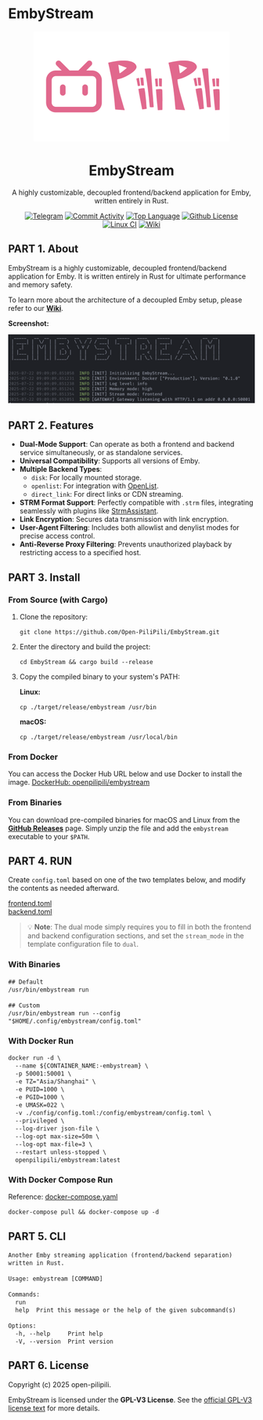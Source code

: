 # EmbyStream

<p align="center">
<a href="https://github.com/Open-PiliPili/EmbyStream">
<img alt="EmbyStream Logo" src="https://raw.githubusercontent.com/Open-PiliPili/EmbyStream/main/res/imgs/logo.jpg" width="400" />
</a>
</p>
<h1 align="center">EmbyStream</h1>
<p align="center">
A highly customizable, decoupled frontend/backend application for Emby, written entirely in Rust.
</p>
<p align="center">
<a href="https://t.me/openpilipili_chat"><img src="https://img.shields.io/badge/-Telegram_Group-red?color=blue&logo=telegram&logoColor=white" alt="Telegram"></a>
<a href="https://github.com/open-pilipili/EmbyStream/commit/main"><img src="https://img.shields.io/github/commit-activity/m/open-pilipili/EmbyStream/main" alt="Commit Activity"></a>
<a href="https://github.com/open-pilipili/EmbyStream"><img src="https://img.shields.io/github/languages/top/open-pilipili/EmbyStream" alt="Top Language"></a>
<a href="https://github.com/open-pilipili/EmbyStream/blob/main/LICENSE"><img src="https://img.shields.io/github/license/open-pilipili/EmbyStream" alt="Github License"></a>
<a href="https://github.com/Open-PiliPili/EmbyStream/actions/workflows/ci.yaml"><img src="https://github.com/Open-PiliPili/EmbyStream/actions/workflows/ci.yaml/badge.svg" alt="Linux CI"></a> <a href="https://github.com/open-pilipili/EmbyStream/wiki"><img src="https://img.shields.io/badge/-Wiki-red?color=blue&logo=github&logoColor=white" alt="Wiki"></a>
</p>

## PART 1. About

EmbyStream is a highly customizable, decoupled frontend/backend application for Emby. It is written entirely in Rust for ultimate performance and memory safety.

To learn more about the architecture of a decoupled Emby setup, please refer to our [**Wiki**](https://www.google.com/search?q=https://github.com/Open-PiliPili/EmbyStream/wiki).

**Screenshot:**

<div align="center">
 <img src="https://raw.githubusercontent.com/Open-PiliPili/EmbyStream/main/res/imgs/run_log.png"/>
</div>

## PART 2. Features

- **Dual-Mode Support**: Can operate as both a frontend and backend service simultaneously, or as standalone services.
- **Universal Compatibility**: Supports all versions of Emby.
- **Multiple Backend Types**:
    - `disk`: For locally mounted storage.
    - `openlist`: For integration with [OpenList](https://github.com/OpenListTeam/OpenList).
    - `direct_link`: For direct links or CDN streaming.
- **STRM Format Support**: Perfectly compatible with `.strm` files, integrating seamlessly with plugins like [StrmAssistant](https://github.com/sjtuross/StrmAssistant/wiki).
- **Link Encryption**: Secures data transmission with link encryption.
- **User-Agent Filtering**: Includes both allowlist and denylist modes for precise access control.
- **Anti-Reverse Proxy Filtering**: Prevents unauthorized playback by restricting access to a specified host.

## PART 3. Install

### From Source (with Cargo)

1. Clone the repository:

   ```shell
   git clone https://github.com/Open-PiliPili/EmbyStream.git
   ```

2. Enter the directory and build the project:

   ```shell
   cd EmbyStream && cargo build --release
   ```

3. Copy the compiled binary to your system's PATH:

    **Linux:**
    ```shell
    cp ./target/release/embystream /usr/bin
    ```

    **macOS:**

    ```shell
    cp ./target/release/embystream /usr/local/bin
    ```

### From Docker
You can access the Docker Hub URL below and use Docker to install the image.
[DockerHub: openpilipili/embystream](https://hub.docker.com/r/openpilipili/embystream)

### From Binaries

You can download pre-compiled binaries for macOS and Linux from the [**GitHub Releases**](https://github.com/Open-PiliPili/EmbyStream/tags) page. Simply unzip the file and add the `embystream` executable to your `$PATH`.

## PART 4. RUN

Create `config.toml` based on one of the two templates below, and modify the contents as needed afterward.   

[frontend.toml](https://github.com/Open-PiliPili/EmbyStream/blob/main/template/config/frontend.toml)   
[backend.toml](https://github.com/Open-PiliPili/EmbyStream/blob/main/template/config/backend.toml)

> 💡 **Note**:
> The dual mode simply requires you to fill in both the frontend and backend configuration sections, and set the `stream_mode` in the template configuration file to `dual`.

### With Binaries
```shell
## Default
/usr/bin/embystream run

## Custom
/usr/bin/embystream run --config "$HOME/.config/embystream/config.toml"
```

### With Docker Run

```shell
docker run -d \
  --name ${CONTAINER_NAME:-embystream} \
  -p 50001:50001 \
  -e TZ="Asia/Shanghai" \
  -e PUID=1000 \
  -e PGID=1000 \
  -e UMASK=022 \
  -v ./config/config.toml:/config/embystream/config.toml \
  --privileged \
  --log-driver json-file \
  --log-opt max-size=50m \
  --log-opt max-file=3 \
  --restart unless-stopped \
  openpilipili/embystream:latest
```

### With Docker Compose Run

Reference: [docker-compose.yaml](https://raw.githubusercontent.com/Open-PiliPili/EmbyStream/main/template/docker/docker-compose.yaml)
```shell
docker-compose pull && docker-compose up -d
```

## PART 5. CLI

```shell
Another Emby streaming application (frontend/backend separation) written in Rust.

Usage: embystream [COMMAND]

Commands:
  run   
  help  Print this message or the help of the given subcommand(s)

Options:
  -h, --help     Print help
  -V, --version  Print version
```

## PART 6. License

Copyright (c) 2025 open-pilipili.

EmbyStream is licensed under the **GPL-V3 License**. See the [official GPL-V3 license text](https://www.gnu.org/licenses/gpl-3.0.html) for more details.